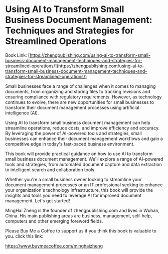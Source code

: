# Using AI to Transform Small Business Document Management: Techniques and Strategies for Streamlined Operations

Book Link: [https://zhengpublishing.com/using-ai-to-transform-small-business-document-management-techniques-and-strategies-for-streamlined-operations/](https://zhengpublishing.com/using-ai-to-transform-small-business-document-management-techniques-and-strategies-for-streamlined-operations/)

Small businesses face a range of challenges when it comes to managing documents, from organizing and storing files to tracking revisions and ensuring compliance with regulatory requirements. However, as technology continues to evolve, there are new opportunities for small businesses to transform their document management processes using artificial intelligence (AI).

Using AI to transform small business document management can help streamline operations, reduce costs, and improve efficiency and accuracy. By leveraging the power of AI-powered tools and strategies, small businesses can enhance their document management workflows and gain a competitive edge in today's fast-paced business environment.

This book will provide practical guidance on how to use AI to transform small business document management. We'll explore a range of AI-powered tools and strategies, from automated document capture and data extraction to intelligent search and collaboration tools.

Whether you're a small business owner looking to streamline your document management processes or an IT professional seeking to enhance your organization's technology infrastructure, this book will provide the insights and tools you need to leverage AI for improved document management. Let's get started!

MingHai Zheng is the founder of zhengpublishing.com and lives in Wuhan, China. His main publishing areas are business, management, self-help, computers and other emerging foreword fields.

Please Buy Me a Coffee to support us if you think this book is valuable to you. click this link:

https://www.buymeacoffee.com/minghaizheng
